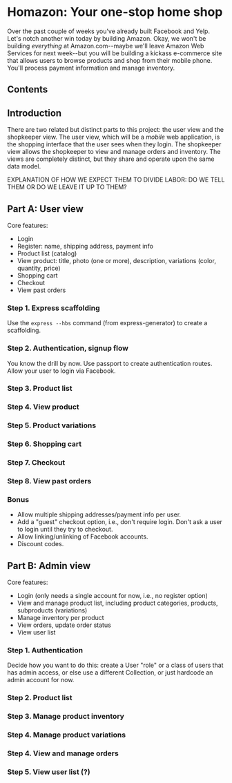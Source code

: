 # Homazon: Your one-stop home shop

Over the past couple of weeks you've already built Facebook and Yelp. Let's
notch another win today by building Amazon. Okay, we won't be building
_everything_ at Amazon.com--maybe we'll leave Amazon Web Services for next
week--but you will be building a kickass e-commerce site that allows users to
browse products and shop from their mobile phone. You'll process payment
information and manage inventory.

## Contents

## Introduction

There are two related but distinct parts to this project: the user view and the
shopkeeper view. The user view, which will be a _mobile_ web application, is
the shopping interface that the user sees when they login. The shopkeeper view
allows the shopkeeper to view and manage orders and inventory. The views are
completely distinct, but they share and operate upon the same data model.

EXPLANATION OF HOW WE EXPECT THEM TO DIVIDE LABOR: DO WE TELL THEM OR DO WE
LEAVE IT UP TO THEM?

## Part A: User view

Core features:
- Login
- Register: name, shipping address, payment info
- Product list (catalog)
- View product: title, photo (one or more), description, variations (color,
  quantity, price)
- Shopping cart
- Checkout
- View past orders

### Step 1. Express scaffolding

Use the `express --hbs` command (from express-generator) to create a
scaffolding.

### Step 2. Authentication, signup flow

You know the drill by now. Use passport to create authentication routes. Allow
your user to login via Facebook.

### Step 3. Product list

### Step 4. View product

### Step 5. Product variations

### Step 6. Shopping cart

### Step 7. Checkout

### Step 8. View past orders

### Bonus

- Allow multiple shipping addresses/payment info per user.
- Add a "guest" checkout option, i.e., don't require login. Don't ask a user to
  login until they try to checkout.
- Allow linking/unlinking of Facebook accounts.
- Discount codes.

## Part B: Admin view

Core features:
- Login (only needs a single account for now, i.e., no register option)
- View and manage product list, including product categories, products,
  subproducts (variations)
- Manage inventory per product
- View orders, update order status
- View user list

### Step 1. Authentication

Decide how you want to do this: create a User "role" or a class of users that
has admin access, or else use a different Collection, or just hardcode an admin
account for now.

### Step 2. Product list

### Step 3. Manage product inventory

### Step 4. Manage product variations

### Step 4. View and manage orders

### Step 5. View user list (?)
